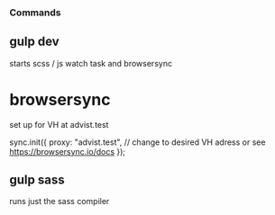 ### Commands

## gulp dev
starts scss / js watch task and browsersync

# browsersync
set up for VH at advist.test

  sync.init({
    proxy: "advist.test", //  change to desired VH adress or see https://browsersync.io/docs
  });

## gulp sass
runs just the sass compiler